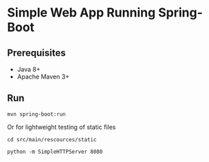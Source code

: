 # Simple Web App Running Spring-Boot

## Prerequisites

* Java 8+
* Apache Maven 3+
	
## Run

`mvn spring-boot:run`

Or for lightweight testing of static files

`cd src/main/rescources/static`

`python -m SimpleHTTPServer 8080`
